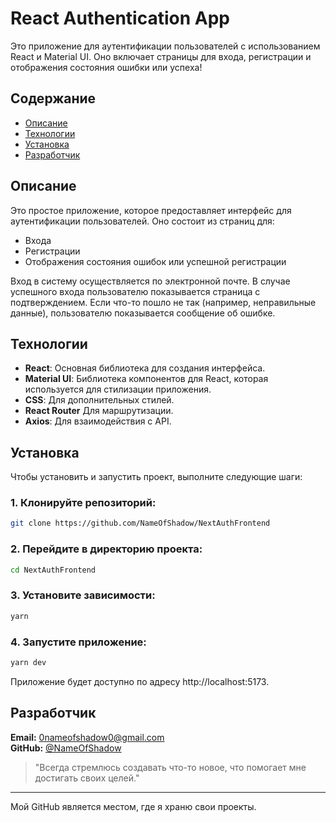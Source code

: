 # React Authentication App

Это приложение для аутентификации пользователей с использованием React и Material UI. Оно включает страницы для входа, регистрации и отображения состояния ошибки или успеха!

## Содержание

- [Описание](#описание)
- [Технологии](#технологии)
- [Установка](#установка)
- [Разработчик](#разработчик)

## Описание

Это простое приложение, которое предоставляет интерфейс для аутентификации пользователей. Оно состоит из страниц для:

- Входа
- Регистрации
- Отображения состояния ошибок или успешной регистрации

Вход в систему осуществляется по электронной почте. В случае успешного входа пользователю показывается страница с подтверждением. Если что-то пошло не так (например, неправильные данные), пользователю показывается сообщение об ошибке.

## Технологии

- **React**: Основная библиотека для создания интерфейса.
- **Material UI**: Библиотека компонентов для React, которая используется для стилизации приложения.
- **CSS**: Для дополнительных стилей.
- **React Router** Для маршрутизации.
- **Axios**: Для взаимодействия с API.
  
## Установка

Чтобы установить и запустить проект, выполните следующие шаги:

### 1. Клонируйте репозиторий:

```bash
git clone https://github.com/NameOfShadow/NextAuthFrontend
```

### 2. Перейдите в директорию проекта:
```bash
cd NextAuthFrontend
```

### 3. Установите зависимости:
```bash
yarn
```

### 4. Запустите приложение:
```bash
yarn dev
```

Приложение будет доступно по адресу http://localhost:5173.

## Разработчик
**Email:** [0nameofshadow0@gmail.com](mailto:0nameofshadow0@gmail.com)  
**GitHub:** [@NameOfShadow](https://github.com/NameOfShadow)

> "Всегда стремлюсь создавать что-то новое, что помогает мне достигать своих целей."

---

Мой GitHub является местом, где я храню свои проекты.
